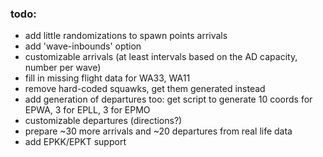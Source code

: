 ### todo:
* add little randomizations to spawn points arrivals
* add 'wave-inbounds' option
* customizable arrivals (at least intervals based on the AD capacity, number per wave)
* fill in missing flight data for WA33, WA11
* remove hard-coded squawks, get them generated instead
* add generation of departures too: get script to generate 10 coords for EPWA, 3 for EPLL, 3 for EPMO
* customizable departures (directions?)
* prepare ~30 more arrivals and ~20 departures from real life data
* add EPKK/EPKT support